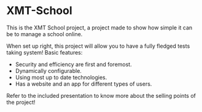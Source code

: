 # XMT-School
This is the XMT School project, a project made to show how simple it can be to manage a school online.

When set up right, this project will allow you to have a fully fledged tests taking system!
Basic features:
* Security and efficiency are first and foremost.
* Dynamically configurable.
* Using most up to date technologies.
* Has a website and an app for different types of users.

Refer to the included presentation to know more about the selling points of the project!